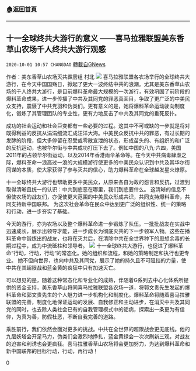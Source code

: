###  [:house:返回首頁](https://github.com/ourhimalayas/txt)
---

## 十一全球终共大游行的意义 ——喜马拉雅联盟美东香草山农场千人终共大游行观感
`2020-10-01 10:57 CHANGDAO` [轉載自GNews](https://gnews.org/zh-hant/395131/)

作者：美东香草山农场灭共霹雳组  村北
![]()![](https://s3.amazonaws.com/gnews-media-offload/wp-content/uploads/2020/10/01105621/WhatsApp-Image-2020-10-01-at-18.52.41.jpeg)
喜马拉雅联盟各农场举行的全球终共大游行，在今天中国国殇日，掀起了更大一波终结中共的浪潮。尤其是美东香草山农场的千人终共大游行，是目前爆料革命最大规模的一次游行，有效巩固了前阶段的爆料革命成果，进一步传播了中共及其同党的罪恶真面目，争取了更广泛的中美民众支持，震慑了中共党羽和伪类们。更有意义的是，她将爆料革命运动驶向制度化，锻炼了其管理团队的专业性，更有力地反击了中共及其同党的垂死反扑。

成功的社会运动和社会巨变都有一些必要的过程。这其中不可或缺的一步就是将对既得利益的反抗从涓涓细流汇成汪洋大海。中美民众反抗中共的罪恶，有过长期的发酵的阶段，但大多停留在忍受或零散宣泄的状态，形成苗头的、有组织的和广泛的反抗运动，也被华尔街与中共成功打压下去了。例如中国的八九·六四，美国2011年的占领华尔街运动，以及2014年香港雨伞革命等。在今天中共病毒肆虐之际，爆料革命一浪高过一浪的大规模游行使更多的中美民众认识到中共及其华尔街同谋的本质，使大家获得了参与灭共的信心，助力爆料革命在全球越发星火燎原。

十一全球终共大游行也帮助更多中美民众，从原来各自为政的怨言和反抗，过渡到取得清晰且统一的认识：中共到底恶在哪里，我们到底要什么。 这清晰的信息不但使农场的战友们，亦促使更大范围的中美民众形成共识，共同支持爆料革命，共同支持新中国联邦。 为这次社会革命在民众中达到更广泛的组织性、统一的策略和行动，进一步夯实了基础。

今天的游行，亦为农场以及整个爆料革命进一步锻炼了队伍。一批批战友在实战中迅速成长，展示出领导才能，进一步成长为彻底灭共的下一步领军人物。这些在播料革命中锻炼出的战友，也将在灭共后，在清除中共在全世界种下的思想余毒的长期过程中，成为中流砥柱和领导者。
![]()![](https://s3.amazonaws.com/gnews-media-offload/wp-content/uploads/2020/10/01093738/unknown.png)
十一全球终共大游行，也促进了爆料革命“行动，行动，行动“的常态化。她的组织和流程，和她的策略制定和执行也更专业。 她不但向世界，也向中共及其同党，展示了她的持久且不可阻挡的力量，使中共在其超限战和蓝金黄的疯狂中只有加速灭亡。

可以想见的是，随着这种常态化和专业化的成熟，伴随着G系列去中心化体系所提供的资金支持，美东香草山将同喜马拉雅联盟各农场一道，将郭文贵先生发起的爆料革命和郭文贵先生的个人魅力进一步机构化和制度化。爆料革命将随着喜马拉雅联盟的完善，制度化地保证运动的发展、自我修正和主动进步，在消灭中共及其同党的同时，也去除人类社会已有的自我管理模式中的诟病，探索出一条更为有信仰，为真为善，防假杜恶，不断自我完善的道路。

乘胜前行，我们依然会面对更多的挑战。中共在全世界的超限战会更无底线。他的九层妖塔会开足马力，伪类们会激烈地挣扎，蓝金黄绿会一次次刷新三观，对战友的迫害和利诱也会更疯狂。喜马拉雅香草山农场将会更加努力，为达到爆料革命和新中国联邦的目标行动，行动，再行动！

0

